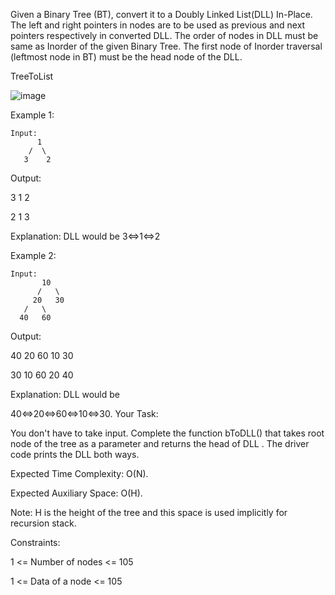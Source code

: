 Given a Binary Tree (BT), convert it to a Doubly Linked List(DLL) In-Place. The left and right pointers in nodes are to be used as previous and next pointers respectively in converted DLL. The order of nodes in DLL must be same as Inorder of the given Binary Tree. The first node of Inorder traversal (leftmost node in BT) must be the head node of the DLL.

TreeToList


![image](https://user-images.githubusercontent.com/63565510/127784452-9eb6d56c-e1cb-41a0-bd39-aa00190ed8ae.png)

Example 1:
```
Input:
      1
    /  \
   3    2
   ```
Output:


3 1 2 


2 1 3 


Explanation: DLL would be 3<=>1<=>2


Example 2:


```
Input:
       10
      /   \
     20   30
   /   \
  40   60
  ```
Output:


40 20 60 10 30 


30 10 60 20 40


Explanation:  DLL would be 


40<=>20<=>60<=>10<=>30.
Your Task:


You don't have to take input. Complete the function bToDLL() that takes root node of the tree as a parameter and returns the head of DLL . The driver code prints the DLL both ways.

Expected Time Complexity: O(N).


Expected Auxiliary Space: O(H).


Note: H is the height of the tree and this space is used implicitly for recursion stack.



Constraints:

1 <= Number of nodes <= 105

1 <= Data of a node <= 105

